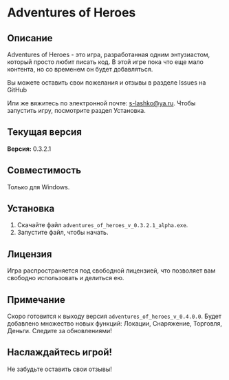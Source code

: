 # Adventures of Heroes

## Описание
Adventures of Heroes - это игра, разработанная одним энтузиастом, который просто любит писать код. В этой игре пока что еще мало контента, но со временем он будет добавляться.

Вы можете оставить свои пожелания и отзывы в разделе Issues на GitHub 

Или же вяжитесь по электронной почте: s-lashko@ya.ru. 
Чтобы запустить игру, посмотрите раздел Установка.

## Текущая версия
**Версия:** 0.3.2.1

## Совместимость
Только для Windows.

## Установка
1. Скачайте файл `adventures_of_heroes_v_0.3.2.1_alpha.exe`.
2. Запустите файл, чтобы начать.

## Лицензия
Игра распространяется под свободной лицензией, что позволяет вам свободно использовать и делиться ею.

## Примечание
Скоро готовится к выходу версия `adventures_of_heroes_v_0.4.0.0`. 
Будет добавлено множество новых функций: Локации, Снаряжение, Торговля, Деньги.
Следите за обновлениями!

## Наслаждайтесь игрой!
Не забудьте оставить свои отзывы!

